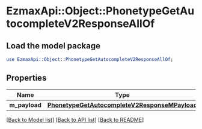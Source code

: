 # EzmaxApi::Object::PhonetypeGetAutocompleteV2ResponseAllOf

## Load the model package
```perl
use EzmaxApi::Object::PhonetypeGetAutocompleteV2ResponseAllOf;
```

## Properties
Name | Type | Description | Notes
------------ | ------------- | ------------- | -------------
**m_payload** | [**PhonetypeGetAutocompleteV2ResponseMPayload**](PhonetypeGetAutocompleteV2ResponseMPayload.md) |  | 

[[Back to Model list]](../README.md#documentation-for-models) [[Back to API list]](../README.md#documentation-for-api-endpoints) [[Back to README]](../README.md)


